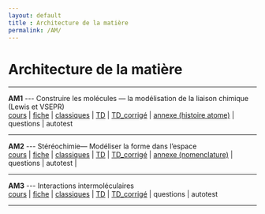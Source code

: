 ```yaml
---
layout: default
title : Architecture de la matière
permalink: /AM/
---
```


# Architecture de la matière

---

**AM1** --- Construire les molécules — la modélisation de la liaison chimique (Lewis et VSEPR)  
<a href="/chimie_pcsi/cours/architecture_matiere/AM1/AM1_Cours.pdf" download>cours</a> | <a href="/chimie_pcsi/cours/architecture_matiere/AM1/AM1_Fiche.pdf" download>fiche</a> | <a href="/chimie_pcsi/cours/architecture_matiere/AM1/AM1_Classiques.pdf" download>classiques</a> | <a href="/chimie_pcsi/cours/architecture_matiere/AM1/AM1_td.pdf" download>TD</a> | <a href="/chimie_pcsi/cours/architecture_matiere/AM1/AM1_td-corr.pdf" download>TD_corrigé</a> | <a href="/chimie_pcsi/cours/architecture_matiere/AM1/AM1_annexe1_atome.pdf" download>annexe (histoire atome)</a> | questions | autotest 



---


**AM2** --- Stéréochimie— Modéliser la forme dans l’espace  
<a href="/chimie_pcsi/cours/architecture_matiere/AM2/AM2_Cours.pdf" download>cours</a> | <a href="/chimie_pcsi/cours/architecture_matiere/AM2/AM2_Fiche.pdf" download>fiche</a> | <a href="/chimie_pcsi/cours/architecture_matiere/AM2/AM2_Classiques.pdf" download>classiques</a> | <a href="/chimie_pcsi/cours/architecture_matiere/AM2/AM2_td.pdf" download>TD</a> | <a href="/chimie_pcsi/cours/architecture_matiere/AM2/AM2_td-corr.pdf" download>TD_corrigé</a> | <a href="/chimie_pcsi/cours/architecture_matiere/AM2/AM2_annexeB_Nomenclature.pdf" download>annexe (nomenclature)</a> |  
questions | autotest | 


---

**AM3** --- Interactions intermoléculaires  
<a href="/chimie_pcsi/cours/architecture_matiere/TM3/TM3_Cours.pdf" download>cours</a> | <a href="/chimie_pcsi/cours/architecture_matiere/TM3/TM3_Fiche.pdf" download>fiche</a> | <a href="/chimie_pcsi/cours/architecture_matiere/TM3/TM3_Classiques.pdf" download>classiques</a> | <a href="/chimie_pcsi/cours/architecture_matiere/TM3/TM3_td.pdf" download>TD</a> | <a href="/chimie_pcsi/cours/architecture_matiere/TM3/TM3_td-corr.pdf" download>TD_corrigé</a> | questions | autotest

---
